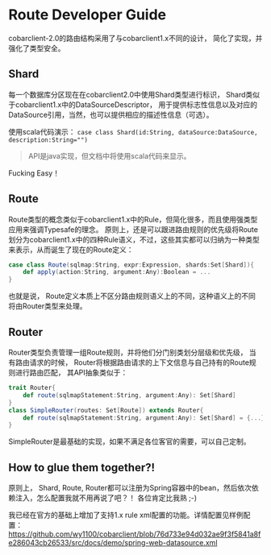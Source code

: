 # Route Developer Guide

cobarclient-2.0的路由结构采用了与cobarclient1.x不同的设计， 简化了实现，并强化了类型安全。

## Shard
每一个数据库分区现在在cobarclient2.0中使用Shard类型进行标识， Shard类似于cobarclient1.x中的DataSourceDescriptor， 用于提供标志性信息以及对应的DataSource引用，当然，也可以提供相应的描述性信息（可选）。

使用scala代码演示： `case class Shard(id:String, dataSource:DataSource, description:String="")`

<blockquote>
API是java实现，但文档中将使用scala代码来显示。
</blockquote>

Fucking Easy！

## Route

Route类型的概念类似于cobarclient1.x中的Rule，但简化很多，而且使用强类型应用来强调Typesafe的理念。 原则上，还是可以跟进路由规则的优先级将Route划分为cobarclient1.x中的四种Rule语义，不过，这些其实都可以归纳为一种类型来表示，从而诞生了现在的Route定义：

```scala
case class Route(sqlmap:String, expr:Expression, shards:Set[Shard]){
	def apply(action:String, argument:Any):Boolean = ...
}
```

也就是说， Route定义本质上不区分路由规则语义上的不同，这种语义上的不同将由Router类型来处理。

## Router

Router类型负责管理一组Route规则，并将他们分门别类划分层级和优先级， 当有路由请求的时候， Router将根据路由请求的上下文信息与自己持有的Route规则进行路由匹配， 其API抽象类似于：

```scala
trait Router{
	def route(sqlmapStatement:String, argument:Any): Set[Shard]
}
class SimpleRouter(routes: Set[Route]) extends Router{
	def route(sqlmapStatement:String, argument:Any): Set[Shard] = {...}
}
```

SimpleRouter是最基础的实现，如果不满足各位客官的需要，可以自己定制。

## How to glue them together?!

原则上， Shard, Route, Router都可以注册为Spring容器中的bean，然后依次依赖注入，怎么配置我就不用再说了吧？！ 各位肯定比我熟 ;-)

我已经在官方的基础上增加了支持1.x rule xml配置的功能。详情配置见样例配置：https://github.com/wy1100/cobarclient/blob/76d733e94d032ae9f3f5841a8fe286043cb26533/src/docs/demo/spring-web-datasource.xml
